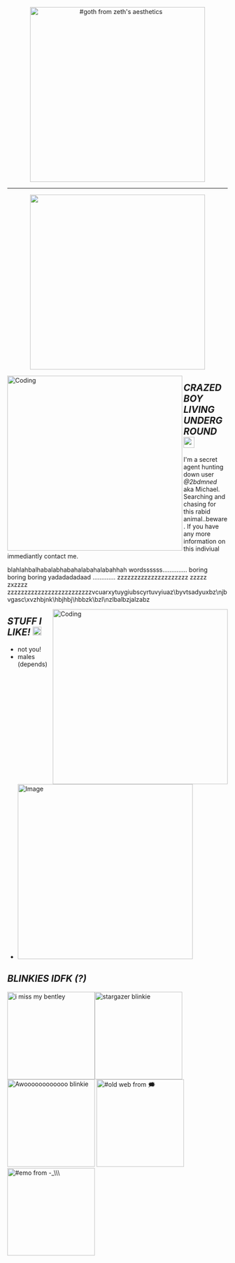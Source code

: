 <p align="center">
    <img width="400" src="https://64.media.tumblr.com/0f56b24d26002400a9150a8cadc43ef3/c1b3fdbb64486797-90/s400x600/59b57b52db983f17774902be95be42cfa40d1a92.gifv" alt="#goth from zeth&#39;s aesthetics">
</p>

---
<p align="center">
    <img width="400" src="https://github.com/kartticus/kartticus/assets/100049393/58212290-b1b3-4d1b-bff2-312803c99110">
</p>


<img align="left" alt="Coding" width="400" src="https://github.com/kartticus/kartticus/assets/100049393/3a0e726d-38c1-4d4f-9443-01c4563fe777">

## _**CRAZED BOY LIVING UNDERGROUND**_ <img src="https://github.com/kartticus/kartticus/assets/100049393/44cd9675-7c96-4efd-90db-59ad48bf5e16" width="25" height="">

I'm a secret agent hunting down user *@2bdmned* aka Michael. Searching and chasing for this rabid animal..beware. If you have any more information on this indiviual immediantly contact me.

blahlahbalhabalabhabahalabahalabahhah wordssssss.............. 
boring boring boring yadadadadaad ............. zzzzzzzzzzzzzzzzzzzzz zzzzz
zxzzzz
zzzzzzzzzzzzzzzzzzzzzzzzzvcuarxytuygiubscyrtuvyiuaz\byvtsadyuxbz\njbvgasc\xvzhbjnk\hbjhbj\hbbzk\bzl\nzlbalbzjalzabz


<img align="right" alt="Coding" width="400" src="https://github.com/kartticus/kartticus/assets/100049393/3b0aa417-5215-4f2b-b597-1ad77f60017d"/>

## _**STUFF I LIKE!**_ <img src="https://github.com/kartticus/kartticus/assets/100049393/6f2d4378-fddb-4d9e-a30f-04a397ad7cbe" width="20" height="">

- not you!
- males (depends)
- <img src="https://github.com/kartticus/kartticus/assets/100049393/e30e3030-1a0f-42ba-9b6e-c337bf4b97b1" alt="Image" width="400" height="">

## _**BLINKIES IDFK (?)**_
<img width=200 src="https://i.postimg.cc/dQZVKgyp/blinkies-Cafe-2-L.gif" alt="i miss my bentley"/><img width=200 src="https://blinkies.cafe/b/display/0124-stars.gif" alt="stargazer blinkie"/><img width=200 src="https://blinkies.cafe/b/display/0210-werewolfmoonhowl.gif" alt="Awoooooooooooo blinkie"/> <img width=200 src="https://64.media.tumblr.com/379d93ac209ef982848f4972b9593a06/b4a9b7b7a18f8fee-67/s250x400/9dc5cf8f0933d4bff06cab9e70265fecd4bbf242.gifv" alt="#old web from 🗯"/><img width=200 src="https://64.media.tumblr.com/f26bd6c681f5ad59cfb1b94ecda98651/7a5b155273747e4f-90/s250x400/0569986f6fd9d6defcd5c2d4e053bdeb40ed96c8.gifv" alt="#emo from -_\\\"/>



